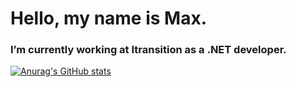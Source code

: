 # Hello, my name is Max.
### I’m currently working at Itransition as a .NET developer.
[![Anurag's GitHub stats](https://github-readme-stats.vercel.app/api?username=mynameischeezee&show_icons=true&theme=material-palenight)](https://github.com/anuraghazra/github-readme-stats)
<!--
**mynameischeezee/mynameischeezee** is a ✨ _special_ ✨ repository because its `README.md` (this file) appears on your GitHub profile.

Here are some ideas to get you started:

- 🔭 I’m currently working on ...
- 🌱 I’m currently learning ...
- 👯 I’m looking to collaborate on ...
- 🤔 I’m looking for help with ...
- 💬 Ask me about ...
- 📫 How to reach me: ...
- 😄 Pronouns: ...
- ⚡ Fun fact: ...
-->
